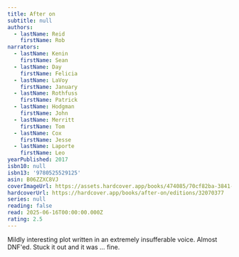 ```yaml
---
title: After on
subtitle: null
authors:
  - lastName: Reid
    firstName: Rob
narrators:
  - lastName: Kenin
    firstName: Sean
  - lastName: Day
    firstName: Felicia
  - lastName: LaVoy
    firstName: January
  - lastName: Rothfuss
    firstName: Patrick
  - lastName: Hodgman
    firstName: John
  - lastName: Merritt
    firstName: Tom
  - lastName: Cox
    firstName: Jesse
  - lastName: Laporte
    firstName: Leo
yearPublished: 2017
isbn10: null
isbn13: '9780525529125'
asin: B06ZZXC8VJ
coverImageUrl: https://assets.hardcover.app/books/474085/70cf82ba-3841-4a6b-94b4-16b9169a3dc1.jpg
hardcoverUrl: https://hardcover.app/books/after-on/editions/32070377
series: null
reading: false
read: 2025-06-16T00:00:00.000Z
rating: 2.5
---
```


Mildly interesting plot written in an extremely insufferable voice. Almost DNF'ed. Stuck it out and it was … fine.

